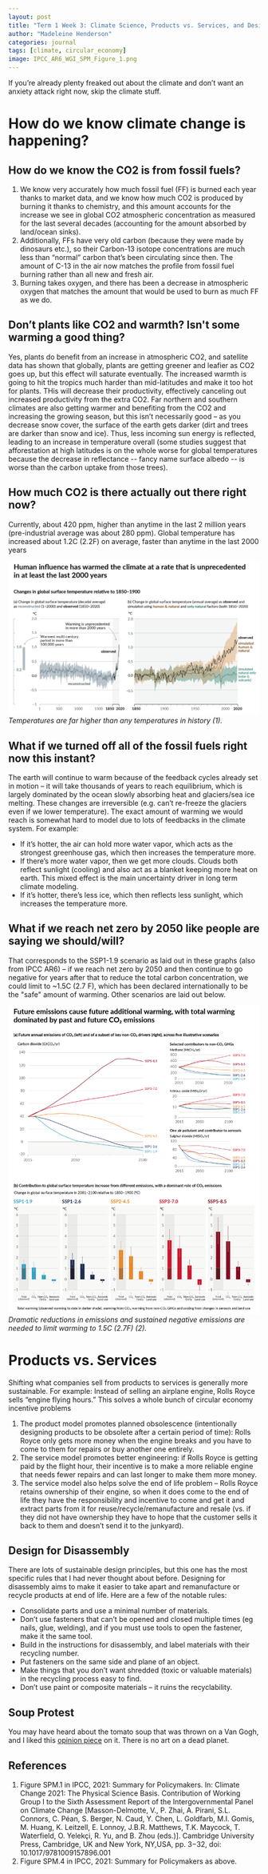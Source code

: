 ```yaml
---
layout: post
title: "Term 1 Week 3: Climate Science, Products vs. Services, and Design for Disassembly"
author: "Madeleine Henderson"
categories: journal
tags: [climate, circular_economy]
image: IPCC_AR6_WGI_SPM_Figure_1.png
---
```


If you’re already plenty freaked out about the climate and don’t want an anxiety attack right now, skip the climate stuff.

# How do we know climate change is happening?

## How do we know the CO2 is from fossil fuels?

1. We know very accurately how much fossil fuel (FF) is burned each year thanks to market data, and we know how much CO2 is produced by burning it thanks to chemistry, and this amount accounts for the increase we see in global CO2 atmospheric concentration as measured for the last several decades (accounting for the amount absorbed by land/ocean sinks). 
2. Additionally, FFs have very old carbon (because they were made by dinosaurs etc.), so their Carbon-13 isotope concentrations are much less than “normal” carbon that’s been circulating since then. The amount of C-13 in the air now matches the profile from fossil fuel burning rather than all new and fresh air. 
3. Burning takes oxygen, and there has been a decrease in atmospheric oxygen that matches the amount that would be used to burn as much FF as we do. 

## Don’t plants like CO2 and warmth? Isn't some warming a good thing? 

Yes, plants do benefit from an increase in atmospheric CO2, and satellite data has shown that globally, plants are getting greener and leafier as CO2 goes up, but this effect will saturate eventually. The increased warmth is going to hit the tropics much harder than mid-latitudes and make it too hot for plants. THis will decrease their productivity, effectively canceling out increased productivity from the extra CO2. Far northern and southern climates are also getting warmer and benefiting from the CO2 and increasing the growing season, but this isn’t necessarily good – as you decrease snow cover, the surface of the earth gets darker (dirt and trees are darker than snow and ice). Thus, less incoming sun energy is reflected, leading to an increase in temperature overall (some studies suggest that afforestation at high latitudes is on the whole worse for global temperatures because the decrease in reflectance --  fancy name surface albedo -- is worse than the carbon uptake from those trees). 


## How much CO2 is there actually out there right now? 

Currently, about 420 ppm, higher than anytime in the last 2 million years (pre-industrial average was about 280 ppm). Global temperature has increased about 1.2C (2.2F) on average, faster than anytime in the last 2000 years

![Graph showing that temperatures are far higher than historical temperatures.](../assets/img/IPCC_AR6_WGI_SPM_Figure_1.png "IPCC graph 1")
_Temperatures are far higher than any temperatures in history (1)._
	 
## What if we turned off all of the fossil fuels right now this instant? 
The earth will continue to warm because of the feedback cycles already set in motion – it will take thousands of years to reach equilibrium, which is largely dominated by the ocean slowly absorbing heat and glaciers/sea ice melting. These changes are irreversible (e.g. can’t re-freeze the glaciers even if we lower temperature). The exact amount of warming we would reach is somewhat hard to model due to lots of feedbacks in the climate system. For example: 
* If it’s hotter, the air can hold more water vapor, which acts as the strongest greenhouse gas, which then increases the temperature more. 
* If there’s more water vapor, then we get more clouds. Clouds both reflect sunlight (cooling) and also act as a blanket keeping more heat on earth. This mixed effect is the main uncertainty driver in long term climate modeling.
* If it’s hotter, there’s less ice, which then reflects less sunlight, which increases the temperature more. 

## What if we reach net zero by 2050 like people are saying we should/will? 
That corresponds to the SSP1-1.9 scenario as laid out in these graphs (also from IPCC AR6) – if we reach net zero by 2050 and then continue to go negative for years after that to reduce the total carbon concentration, we could limit to ~1.5C (2.7 F), which has been declared internationally to be the "safe" amount of warming. Other scenarios are laid out below. 

![Graph showing example emissions pathways and resulting global warming.](../assets/img/IPCC_AR6_WGI_SPM_Figure_4.png "IPCC graph 4")
_Dramatic reductions in emissions and sustained negative emissions are needed to limit warming to 1.5C (2.7F) (2)._

# Products vs. Services

Shifting what companies sell from products to services is generally more sustainable. For example: Instead of selling an airplane engine, Rolls Royce sells “engine flying hours.” This solves a whole bunch of circular economy incentive problems
1. The product model promotes planned obsolescence (intentionally designing products to be obsolete after a certain period of time): Rolls Royce only gets more money when the engine breaks and you have to come to them for repairs or buy another one entirely.
2. The service model promotes better engineering: if Rolls Royce is getting paid by the flight hour, their incentive is to make a more reliable engine that needs fewer repairs and can last longer to make them more money. 
3. The service model also helps solve the end of life problem – Rolls Royce retains ownership of their engine, so when it does come to the end of life they have the responsibility and incentive to come and get it and extract parts from it for reuse/recycle/remanufacture and resale (vs. if they did not have ownership they have to hope that the customer sells it back to them and doesn’t send it to the junkyard).

## Design for Disassembly

There are lots of sustainable design principles, but this one has the most specific rules that I had never thought about before. Designing for disassembly aims to make it easier to take apart and remanufacture or recycle products at end of life. Here are a few of the notable rules:
* Consolidate parts and use a minimal number of materials. 
* Don’t use fasteners that can’t be opened and closed multiple times (eg nails, glue, welding), and if you must use tools to open the fastener, make it the same tool.
* Build in the instructions for disassembly, and label materials with their recycling number. 
* Put fasteners on the same side and plane of an object. 
* Make things that you don’t want shredded (toxic or valuable materials) in the recycling process easy to find.
* Don’t use paint or composite materials – it ruins the recyclability. 

## Soup Protest
You may have heard about the tomato soup that was thrown on a Van Gogh, and I liked this [opinion piece](https://inews.co.uk/opinion/ust-stop-oil-van-gogh-soup-stunt-misunderstood-protest-1916517) on it. There is no art on a dead planet.

## References 
1. Figure SPM.1 in IPCC, 2021: Summary for Policymakers. In: Climate Change 2021: The Physical Science Basis. Contribution of Working Group I to the Sixth Assessment Report of the Intergovernmental Panel on Climate Change [Masson-Delmotte, V., P. Zhai, A. Pirani, S.L. Connors, C. Péan, S. Berger, N. Caud, Y. Chen, L. Goldfarb, M.I. Gomis, M. Huang, K. Leitzell, E. Lonnoy, J.B.R. Matthews, T.K. Maycock, T. Waterfield, O. Yelekçi, R. Yu, and B. Zhou (eds.)]. Cambridge University Press, Cambridge, UK and New York, NY,USA, pp. 3−32, doi: 10.1017/9781009157896.001
2. Figure SPM.4 in IPCC, 2021: Summary for Policymakers as above. 

